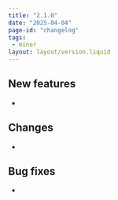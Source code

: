```yaml
---
title: "2.1.0"
date: "2025-04-04"
page-id: "changelog"
tags: 
 - minor
layout: layout/version.liquid
---
```

## New features
- 

## Changes
- 

## Bug fixes
- 
